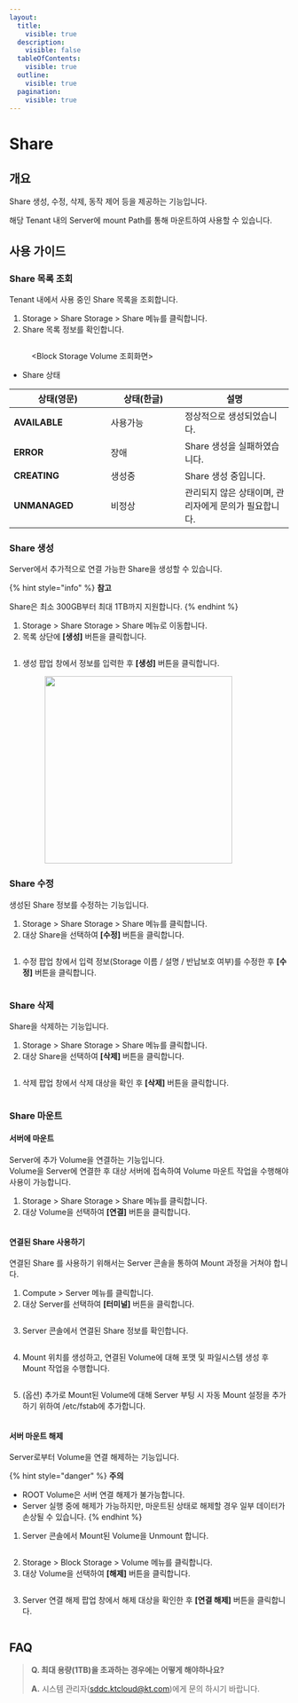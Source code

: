 ```yaml
---
layout:
  title:
    visible: true
  description:
    visible: false
  tableOfContents:
    visible: true
  outline:
    visible: true
  pagination:
    visible: true
---
```


# Share

## 개요

Share 생성, 수정, 삭제, 동작 제어 등을 제공하는 기능입니다.

해당 Tenant 내의 Server에 mount Path를 통해 마운트하여 사용할 수 있습니다.

## 사용 가이드

### Share 목록 조회

Tenant 내에서 사용 중인 Share 목록을 조회합니다.

1. Storage > Share Storage > Share 메뉴를 클릭합니다.
2. Share 목록 정보를 확인합니다.

<figure><img src="../../.gitbook/assets/image (530).png" alt=""><figcaption><p>&#x3C;Block Storage Volume 조회화면></p></figcaption></figure>

* Share 상태

<table data-full-width="false"><thead><tr><th width="159">상태(영문)</th><th width="117.72950819672133">상태(한글)</th><th>설명</th></tr></thead><tbody><tr><td><strong>AVAILABLE</strong></td><td>사용가능</td><td>정상적으로 생성되었습니다.</td></tr><tr><td><strong>ERROR</strong></td><td>장애</td><td>Share 생성을 실패하였습니다.</td></tr><tr><td><strong>CREATING</strong></td><td>생성중</td><td>Share 생성 중입니다.</td></tr><tr><td><strong>UNMANAGED</strong></td><td>비정상</td><td>관리되지 않은 상태이며, 관리자에게 문의가 필요합니다.</td></tr></tbody></table>

### Share 생성

Server에서 추가적으로 연결 가능한 Share을 생성할 수 있습니다.

{% hint style="info" %}
**참고**

Share은 최소 300GB부터 최대 1TB까지 지원합니다.
{% endhint %}

1. Storage > Share Storage > Share 메뉴로 이동합니다.
2. 목록 상단에 **\[생성]** 버튼을 클릭합니다.

<figure><img src="../../.gitbook/assets/image (532).png" alt=""><figcaption></figcaption></figure>

1.  생성 팝업 창에서 정보를 입력한 후 **\[생성]** 버튼을 클릭합니다.

    <figure><img src="../../.gitbook/assets/image (533).png" alt="" width="338"><figcaption></figcaption></figure>

### Share 수정

생성된 Share 정보를 수정하는 기능입니다.

1. Storage > Share Storage > Share 메뉴를 클릭합니다.
2. 대상 Share을 선택하여 **\[수정]** 버튼을 클릭합니다.

<figure><img src="../../.gitbook/assets/image (534).png" alt=""><figcaption></figcaption></figure>

1. 수정 팝업 창에서 입력 정보(Storage 이름 / 설명 / 반납보호 여부)를 수정한 후 **\[수정]** 버튼을 클릭합니다.

<figure><img src="../../.gitbook/assets/image (535).png" alt=""><figcaption></figcaption></figure>

### Share 삭제

Share을 삭제하는 기능입니다.

1. Storage > Share Storage > Share 메뉴를 클릭합니다.
2. 대상 Share을 선택하여 **\[삭제]** 버튼을 클릭합니다.

<figure><img src="../../.gitbook/assets/image (538).png" alt=""><figcaption></figcaption></figure>

1.  삭제 팝업 창에서 삭제 대상을 확인 후 **\[삭제]** 버튼을 클릭합니다.

    <figure><img src="../../.gitbook/assets/image (536).png" alt=""><figcaption></figcaption></figure>

### Share 마운트

#### **서버에 마운트**

Server에 추가 Volume을 연결하는 기능입니다.\
Volume을 Server에 연결한 후 대상 서버에 접속하여 Volume 마운트 작업을 수행해야 사용이 가능합니다.

1. Storage > Share Storage > Share 메뉴를 클릭합니다.
2. 대상 Volume을 선택하여 **\[연결]** 버튼을 클릭합니다.

<figure><img src="../../.gitbook/assets/image (539).png" alt=""><figcaption></figcaption></figure>

#### **연결된** Share **사용하기**

연결된 Share 를 사용하기 위해서는 Server 콘솔을 통하여 Mount 과정을 거쳐야 합니다.

1. Compute > Server 메뉴를 클릭합니다.
2. 대상 Server를 선택하여 **\[터미널]** 버튼을 클릭합니다.

<figure><img src="../../.gitbook/assets/image (542).png" alt=""><figcaption></figcaption></figure>

3. Server 콘솔에서 연결된 Share 정보를 확인합니다.

<figure><img src="../../.gitbook/assets/image (547).png" alt=""><figcaption></figcaption></figure>

4. Mount 위치를 생성하고, 연결된 Volume에 대해 포맷 및 파일시스템 생성 후 Mount 작업을 수행합니다.

<figure><img src="../../.gitbook/assets/image (546).png" alt=""><figcaption></figcaption></figure>

5. (옵션) 추가로 Mount된 Volume에 대해 Server 부팅 시 자동 Mount 설정을 추가하기 위하여 /etc/fstab에 추가합니다.

<figure><img src="../../.gitbook/assets/image (548).png" alt=""><figcaption></figcaption></figure>

#### **서버 마운트 해제**

Server로부터 Volume을 연결 해제하는 기능입니다.

{% hint style="danger" %}
**주의**

* ROOT Volume은 서버 연결 해제가 불가능합니다.
* Server 실행 중에 해제가 가능하지만, 마운트된 상태로 해제할 경우 일부 데이터가 손상될 수 있습니다.
{% endhint %}

1. Server 콘솔에서 Mount된 Volume을 Unmount 합니다.

<figure><img src="../../.gitbook/assets/image (549).png" alt=""><figcaption></figcaption></figure>

2. Storage > Block Storage > Volume 메뉴를 클릭합니다.
3. 대상 Volume을 선택하여 **\[해제]** 버튼을 클릭합니다.

<figure><img src="../../.gitbook/assets/image (540).png" alt=""><figcaption></figcaption></figure>

3. Server 연결 해제 팝업 창에서 해제 대상을 확인한 후 **\[연결 해제]** 버튼을 클릭합니다.

<figure><img src="../../.gitbook/assets/image (541).png" alt=""><figcaption></figcaption></figure>

## FAQ

> **Q. 최대 용량(1TB)을 초과하는 경우에는 어떻게 해야하나요?**
>
> **A.** 시스템 관리자(sddc.ktcloud@kt.com)에게 문의 하시기 바랍니다.
